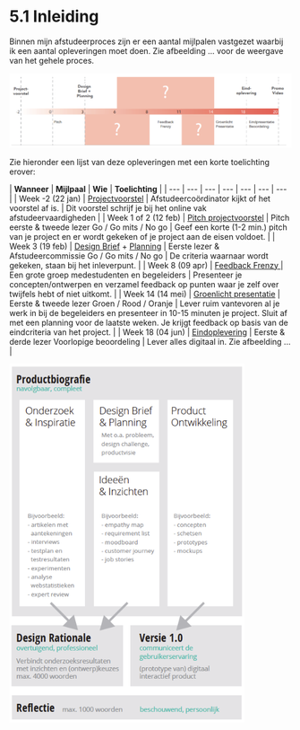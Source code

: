 # 5.1 Inleiding

Binnen mijn afstudeerproces zijn er een aantal mijlpalen vastgezet waarbij ik een aantal opleveringen moet doen. Zie afbeelding ... voor de weergave van het gehele proces. 

![Afbeelding ...: Visuele weergave van het proces van afstudeerproject.](../.gitbook/assets/screen-shot-2018-06-05-at-10.09.21.png)

Zie hieronder een lijst van deze opleveringen met een korte toelichting erover:

| **Wanneer** | **Mijlpaal** | **Wie** | **Toelichting** |
| --- | --- | --- | --- | --- | --- | --- |
| Week -2 \(22 jan\) | [Projectvoorstel](projectvoorstel.md) | Afstudeercoördinator kijkt of het voorstel af is. | Dit voorstel schrijf je bij het online vak afstudeervaardigheden |
| Week 1 of 2    \(12 feb\) | [Pitch projectvoorstel](pitch-projectvoorstel.md) | Pitch eerste & tweede lezer          Go / Go mits / No go | Geef een korte \(1-2 min.\) pitch van je project en er wordt gekeken of je project aan de eisen voldoet. |
| Week 3 \(19 feb\) | [Design Brief](design-brief.md) + [Planning](planning.md) | Eerste lezer & Afstudeercommissie  Go / Go mits / No go | De criteria waarnaar wordt gekeken, staan bij het inleverpunt. |
| Week 8  \(09 apr\) | [Feedback Frenzy ](feedback-frenzy.md)   | Een grote groep medestudenten en begeleiders | Presenteer je concepten/ontwerpen en verzamel feedback op punten waar je zelf over twijfels hebt of niet uitkomt. |
| Week 14 \(14 mei\) | [Groenlicht presentatie](groenlicht-presentatie.md) | Eerste & tweede lezer  Groen / Rood / Oranje | Lever ruim vantevoren al je werk in bij de begeleiders en presenteer in 10-15 minuten je project. Sluit af met een planning voor de laatste weken. Je krijgt feedback op basis van de eindcriteria van het project. |
| Week 18 \(04 jun\) | [Eindoplevering](eindoplevering.md) | Eerste & derde lezer  Voorlopige beoordeling | Lever alles digitaal in. Zie afbeelding ... |

![Afbeelding ...: Eindopleveringen van de afstudeerproject.](../.gitbook/assets/screen-shot-2018-06-05-at-10.09.46.png)

